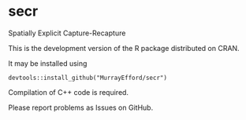 # secr
Spatially Explicit Capture-Recapture

This is the development version of the R package distributed on CRAN.

It may be installed using
```
devtools::install_github("MurrayEfford/secr")
```

Compilation of C++ code is required.

Please report problems as Issues on GitHub.
